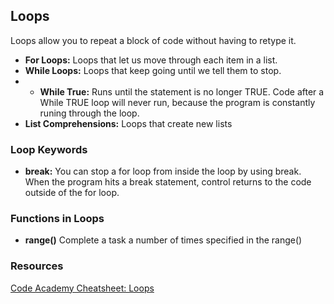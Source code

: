 ## Loops 
Loops allow you to repeat a block of code without having to retype it.  

- **For Loops:** Loops that let us move through each item in a list. 
- **While Loops:** Loops that keep going until we tell them to stop. 
- - **While True:** Runs until the statement is no longer TRUE. Code after a While TRUE loop will never run, because the program is constantly runing through the loop. 
- **List Comprehensions:** Loops that create new lists

### Loop Keywords 
- **break:** You can stop a for loop from inside the loop by using break. When the program hits a break statement, control returns to the code outside of the for loop.

### Functions in Loops 

- **range()** Complete a task a number of times specified in the range()

### Resources 
[Code Academy Cheatsheet: Loops](https://www.codecademy.com/learn/learn-python-3/modules/learn-python3-loops/cheatsheet)
